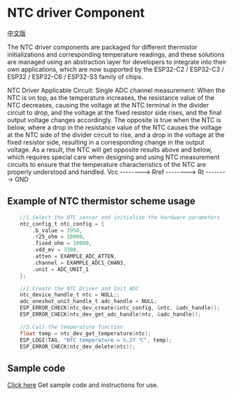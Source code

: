 # NTC driver Component

[中文版](./README_CN.md)

The NTC driver components are packaged for different thermistor initializations and corresponding temperature readings, and these solutions are managed using an abstraction layer for developers to integrate into their own applications, which are now supported by the ESP32-C2 / ESP32-C3 / ESP32 / ESP32-C6 / ESP32-S3 family of chips.

NTC Driver Applicable Circuit:
    Single ADC channel measurement:
    When the NTC is on top, as the temperature increases, the resistance value of the NTC decreases, causing the voltage at the NTC terminal in the divider circuit to drop, and the voltage at the fixed resistor side rises, and the final output voltage changes accordingly. The opposite is true when the NTC is below, where a drop in the resistance value of the NTC causes the voltage at the NTC side of the divider circuit to rise, and a drop in the voltage at the fixed resistor side, resulting in a corresponding change in the output voltage. As a result, the NTC will get opposite results above and below, which requires special care when designing and using NTC measurement circuits to ensure that the temperature characteristics of the NTC are properly understood and handled.
    Vcc  --------> Rref  --------> Rt  --------> GND

## Example of NTC thermistor scheme usage

```c
    //1.Select the NTC sensor and initialize the hardware parameters
    ntc_config_t ntc_config = {
        .b_value = 3950,
        .r25_ohm = 10000,
        .fixed_ohm = 10000,
        .vdd_mv = 3300,
        .atten = EXAMPLE_ADC_ATTEN,
        .channel = EXAMPLE_ADC1_CHAN3,
        .unit = ADC_UNIT_1
    };

    //2.Create the NTC Driver and Init ADC
    ntc_device_handle_t ntc = NULL;;
    adc_oneshot_unit_handle_t adc_handle = NULL;
    ESP_ERROR_CHECK(ntc_dev_create(&ntc_config, &ntc, &adc_handle));
    ESP_ERROR_CHECK(ntc_dev_get_adc_handle(ntc, &adc_handle));

    //3.Call the temperature function
    float temp = ntc_dev_get_temperature(ntc);
    ESP_LOGI(TAG, "NTC temperature = %.2f ℃", temp);
    ESP_ERROR_CHECK(ntc_dev_delete(ntc));
```

## Sample code

[Click here](https://github.com/espressif/esp-iot-solution/tree/master/examples/sensors/ntc_temperature_sensor) Get sample code and instructions for use.
